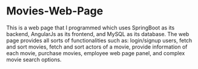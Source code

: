 # Movies-Web-Page
This is a web page that I programmed which uses SpringBoot as its backend, AngularJs as its frontend, and MySQL as its database. The web page provides all sorts of functionalities such as:
login/signup users, fetch and sort movies, fetch and sort actors of a movie, provide information of each movie, purchase movies, employee web page panel, and complex movie search 
options.
